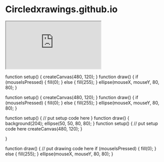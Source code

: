 # Circledxrawings.github.io

<iframe src="https://editor.p5js.org/rubenbravolugo/embed/4Tiom-EWs"></iframe>






function setup() {
createCanvas(480, 120);
}
function draw() {
if (mouseIsPressed) {
fill(0);
} else {
fill(255);
}
ellipse(mouseX, mouseY, 80, 80);
}


function setup() {
createCanvas(480, 120);
}
function draw() {
if (mouseIsPressed) {
fill(0);
} else {
fill(255);
}
ellipse(mouseX, mouseY, 80, 80);
}
 
 function setup() {
// put setup code here
}
function draw() {
background(204);
ellipse(50, 50, 80, 80);
}
function setup() {
  // put setup code here
    createCanvas(480, 120);
}

}

function draw() {
  // put drawing code here
    if (mouseIsPressed) {
        fill(0);
    } else {
        fill(255);
    }
    ellipse(mouseX, mouseY, 80, 80);
}